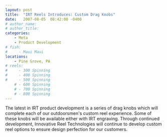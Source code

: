```yaml
---
layout: post
title:  "IRT Reels Introduces: Custom Drag Knobs"
date:   2007-08-05  08:42:00 -0400
# author_name: 
# author_title: 
categories: 
    - Meta
    - Product Development
# fish: 
#     - Maui Maui
locations:
    - Pine Grove, PA
# reels:
#     - 300 Spinning
#     - 400 Spinning
#     - 500 Spinning
    # - 600 Spinning
    # - 700 Spinning
    # - 800 Spinning
---
```


The latest in IRT product development is a series of drag knobs which will complete each of our outdoorsmen's custom reel experience. Some of these knobs will be available either with IRT engraving. Through continued development, Innovative Reel Technologies will continue to develop custom reel options to ensure design perfection for our customers.